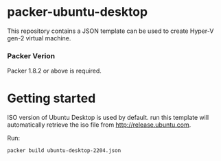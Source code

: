 # packer-ubuntu-desktop
This repository contains a JSON template can be used to create Hyper-V gen-2 virtual machine. 

### Packer Verion
Packer 1.8.2 or above is required.

# Getting started
ISO version of Ubuntu Desktop is used by default. run this template will automatically retrieve the iso file from http://release.ubuntu.com.

Run: 
```
packer build ubuntu-desktop-2204.json
```
